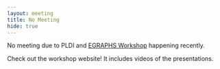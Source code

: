 ```yaml
---
layout: meeting
title: No Meeting
hide: true
---
```


No meeting due to PLDI and [EGRAPHS Workshop](/workshop) happening recently.

Check out the workshop website! It includes videos of the presentations.